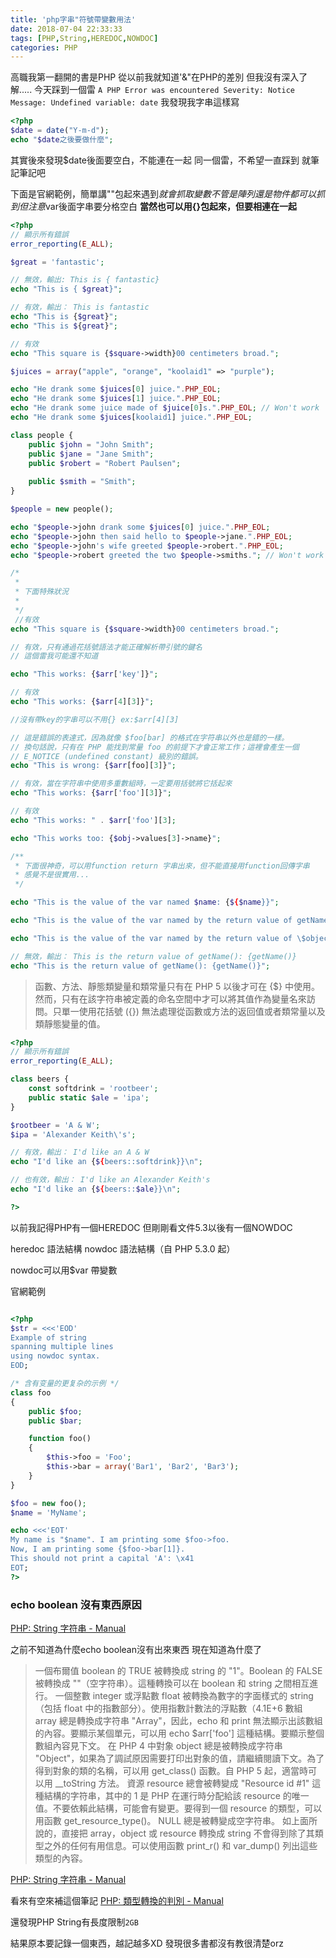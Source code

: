 ```yaml
---
title: 'php字串"符號帶變數用法'
date: 2018-07-04 22:33:33
tags: [PHP,String,HEREDOC,NOWDOC]
categories: PHP
---
```



高職我第一翻開的書是PHP
從以前我就知道'&"在PHP的差別
但我沒有深入了解.....
今天踩到一個雷
`A PHP Error was encountered Severity: Notice Message: Undefined variable: date`
我發現我字串這樣寫
```php
<?php
$date = date("Y-m-d");
echo "$date之後要做什麼";
```
其實後來發現$date後面要空白，不能連在一起
同一個雷，不希望一直踩到
就筆記筆記吧

<!--more-->

下面是官網範例，簡單講""包起來遇到$就會抓取變數
不管是陣列還是物件都可以抓到
但注意$var後面字串要分格空白
**當然也可以用{}包起來，但要相連在一起**
```php
<?php
// 顯示所有錯誤
error_reporting(E_ALL);

$great = 'fantastic';

// 無效，輸出: This is { fantastic}
echo "This is { $great}";

// 有效，輸出： This is fantastic
echo "This is {$great}";
echo "This is ${great}";

// 有效
echo "This square is {$square->width}00 centimeters broad."; 

$juices = array("apple", "orange", "koolaid1" => "purple");

echo "He drank some $juices[0] juice.".PHP_EOL;
echo "He drank some $juices[1] juice.".PHP_EOL;
echo "He drank some juice made of $juice[0]s.".PHP_EOL; // Won't work
echo "He drank some $juices[koolaid1] juice.".PHP_EOL;

class people {
    public $john = "John Smith";
    public $jane = "Jane Smith";
    public $robert = "Robert Paulsen";
    
    public $smith = "Smith";
}

$people = new people();

echo "$people->john drank some $juices[0] juice.".PHP_EOL;
echo "$people->john then said hello to $people->jane.".PHP_EOL;
echo "$people->john's wife greeted $people->robert.".PHP_EOL;
echo "$people->robert greeted the two $people->smiths."; // Won't work  多加s   害我一直再看哪裡有問題orz

/*
 * 
 * 下面特殊狀況
 * 
 */ 
 //有效
echo "This square is {$square->width}00 centimeters broad."; 

// 有效，只有通過花括號語法才能正確解析帶引號的鍵名
// 這個雷我可能還不知道

echo "This works: {$arr['key']}";

// 有效
echo "This works: {$arr[4][3]}";

//沒有帶key的字串可以不用{} ex:$arr[4][3]

// 這是錯誤的表達式，因為就像 $foo[bar] 的格式在字符串以外也是錯的一樣。
// 換句話說，只有在 PHP 能找到常量 foo 的前提下才會正常工作；這裡會產生一個
// E_NOTICE (undefined constant) 級別的錯誤。
echo "This is wrong: {$arr[foo][3]}"; 

// 有效，當在字符串中使用多重數組時，一定要用括號將它括起來
echo "This works: {$arr['foo'][3]}";

// 有效
echo "This works: " . $arr['foo'][3];

echo "This works too: {$obj->values[3]->name}";

/**
 * 下面很神奇，可以用function return 字串出來，但不能直接用function回傳字串
 * 感覺不是很實用...
 */

echo "This is the value of the var named $name: {${$name}}";

echo "This is the value of the var named by the return value of getName(): {${getName()}}";

echo "This is the value of the var named by the return value of \$object->getName(): {${$object->getName()}}";

// 無效，輸出： This is the return value of getName(): {getName()}
echo "This is the return value of getName(): {getName()}";
```


> 函數、方法、靜態類變量和類常量只有在 PHP 5 以後才可在 {$} 中使用。然而，只有在該字符串被定義的命名空間中才可以將其值作為變量名來訪問。只單一使用花括號 ({}) 無法處理從函數或方法的返回值或者類常量以及類靜態變量的值。
```php
<?php
// 顯示所有錯誤
error_reporting(E_ALL);

class beers {
    const softdrink = 'rootbeer';
    public static $ale = 'ipa';
}

$rootbeer = 'A & W';
$ipa = 'Alexander Keith\'s';

// 有效，輸出： I'd like an A & W
echo "I'd like an {${beers::softdrink}}\n";

// 也有效，輸出： I'd like an Alexander Keith's
echo "I'd like an {${beers::$ale}}\n";

?>
```

以前我記得PHP有一個HEREDOC
但剛剛看文件5.3以後有一個NOWDOC

 heredoc 語法結構
nowdoc 語法結構（自 PHP 5.3.0 起） 

nowdoc可以用$var 帶變數

官網範例
```php

<?php
$str = <<<'EOD'
Example of string
spanning multiple lines
using nowdoc syntax.
EOD;

/* 含有变量的更复杂的示例 */
class foo
{
    public $foo;
    public $bar;

    function foo()
    {
        $this->foo = 'Foo';
        $this->bar = array('Bar1', 'Bar2', 'Bar3');
    }
}

$foo = new foo();
$name = 'MyName';

echo <<<'EOT'
My name is "$name". I am printing some $foo->foo.
Now, I am printing some {$foo->bar[1]}.
This should not print a capital 'A': \x41
EOT;
?>

```


### echo boolean 沒有東西原因

[PHP: String 字符串 - Manual](http://php.net/manual/zh/language.types.string.php#language.types.string.casting)

之前不知道為什麼echo boolean沒有出來東西
現在知道為什麼了


> 一個布爾值 boolean 的 TRUE 被轉換成 string 的 "1"。Boolean 的 FALSE 被轉換成 ""（空字符串）。這種轉換可以在 boolean 和 string 之間相互進行。
一個整數 integer 或浮點數 float 被轉換為數字的字面樣式的 string（包括 float 中的指數部分）。使用指數計數法的浮點數（4.1E+6
> 數組 array 總是轉換成字符串 "Array"，因此，echo 和 print 無法顯示出該數組的內容。要顯示某個單元，可以用 echo $arr['foo'] 這種結構。要顯示整個數組內容見下文。
在 PHP 4 中對象 object 總是被轉換成字符串 "Object"，如果為了調試原因需要打印出對象的值，請繼續閱讀下文。為了得到對象的類的名稱，可以用 get_class() 函數。自 PHP 5 起，適當時可以用 __toString 方法。
資源 resource 總會被轉變成 "Resource id #1" 這種結構的字符串，其中的 1 是 PHP 在運行時分配給該 resource 的唯一值。不要依賴此結構，可能會有變更。要得到一個 resource 的類型，可以用函數 get_resource_type()。
NULL 總是被轉變成空字符串。
如上面所說的，直接把 array，object 或 resource 轉換成 string 不會得到除了其類型之外的任何有用信息。可以使用函數 print_r() 和 var_dump() 列出這些類型的內容。 


[PHP: String 字符串 - Manual](http://php.net/manual/zh/language.types.string.php#language.types.string.casting)

看來有空來補這個筆記
[PHP: 類型轉換的判別 - Manual](http://php.net/manual/zh/language.types.type-juggling.php)

還發現PHP String有長度限制`2GB`

結果原本要記錄一個東西，越記越多XD
發現很多書都沒有教很清楚orz




